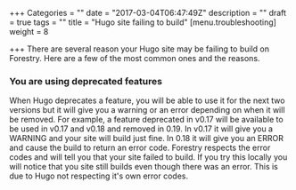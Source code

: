 +++
Categories = ""
date = "2017-03-04T06:47:49Z"
description = ""
draft = true
tags = ""
title = "Hugo site failing to build"
[menu.troubleshooting]
weight = 8

+++
There are several reason your Hugo site may be failing to build on Forestry. Here are a few of the most common ones and the reasons.

### You are using deprecated features

When Hugo deprecates a feature, you will be able to use it for the next two versions but it will give you a warning or an error depending on when it will be removed. For example, a feature deprecated in v0.17 will be available to be used in v0.17 and v0.18 and removed in 0.19\. In v0.17 it will give you a WARNING and your site will build just fine. In 0.18 it will give you an ERROR and cause the build to return an error code. Forestry respects the error codes and will tell you that your site failed to build. If you try this locally you will notice that you site still builds even though there was an error. This is due to Hugo not respecting it's own error codes.
